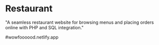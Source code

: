# Restaurant
"A seamless restaurant website for browsing menus and placing orders online with PHP and SQL integration."


#wowfoooood.netlify.app
